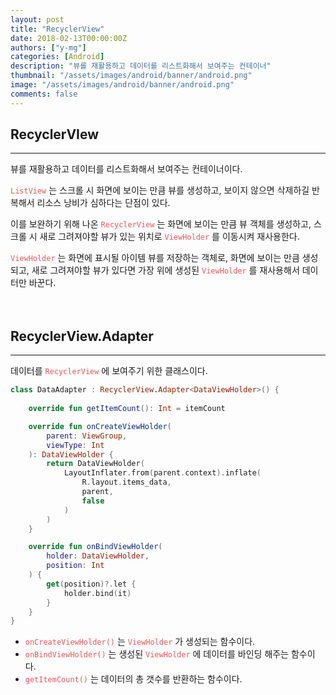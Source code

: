 ```yaml
---
layout: post
title: "RecyclerView"
date: 2018-02-13T00:00:00Z
authors: ["y-mg"]
categories: [Android]
description: "뷰를 재활용하고 데이터를 리스트화해서 보여주는 컨테이너"
thumbnail: "/assets/images/android/banner/android.png"
image: "/assets/images/android/banner/android.png"
comments: false
---
```


## RecyclerVIew
***
뷰를 재활용하고 데이터를 리스트화해서 보여주는 컨테이너이다.
<br/>

<code style="color: #eb5657;">ListView</code> 는 스크롤 시 화면에 보이는 만큼 뷰를 생성하고, 보이지 않으면 삭제하길 반복해서 리소스 낭비가 심하다는 단점이 있다.
<br/>

이를 보완하기 위해 나온 <code style="color: #eb5657;">RecyclerView</code> 는 화면에 보이는 만큼 뷰 객체를 생성하고, 스크롤 시 새로 그려져야할 뷰가 있는 위치로 <code style="color: #eb5657;">ViewHolder</code> 를 이동시켜 재사용한다.
<br/>

<code style="color: #eb5657;">ViewHolder</code> 는 화면에 표시될 아이템 뷰를 저장하는 객체로, 화면에 보이는 만큼 생성되고, 새로 그려져야할 뷰가 있다면 가장 위에 생성된 <code style="color: #eb5657;">ViewHolder</code> 를 재사용해서 데이터만 바꾼다.
<br/>
<br/>
<br/>



## RecyclerView.Adapter
***
데이터를 <code style="color: #eb5657;">RecyclerView</code> 에 보여주기 위한 클래스이다.
<br/>

```kotlin
class DataAdapter : RecyclerView.Adapter<DataViewHolder>() {
		
    override fun getItemCount(): Int = itemCount

    override fun onCreateViewHolder(
        parent: ViewGroup,
        viewType: Int
    ): DataViewHolder {
        return DataViewHolder(
            LayoutInflater.from(parent.context).inflate(
                R.layout.items_data,
                parent,
                false
            )
        )
    }

    override fun onBindViewHolder(
        holder: DataViewHolder,
        position: Int
    ) {
        get(position)?.let {
            holder.bind(it)
        }
    }
}
```
- <code style="color: #eb5657;">onCreateViewHolder()</code> 는 <code style="color: #eb5657;">ViewHolder</code> 가 생성되는 함수이다.
- <code style="color: #eb5657;">onBindViewHolder()</code> 는 생성된 <code style="color: #eb5657;">ViewHolder</code> 에 데이터를 바인딩 해주는 함수이다.
- <code style="color: #eb5657;">getItemCount()</code> 는 데이터의 총 갯수를 반환하는 함수이다.